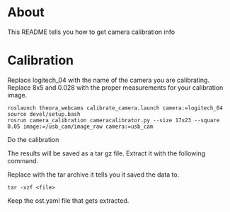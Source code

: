 # About

This README tells you how to get camera calibration info

# Calibration

Replace logitech_04 with the name of the camera you are calibrating.
Replace 8x5 and 0.028 with the proper measurements for your calibration image.

```
roslaunch theora_webcams calibrate_camera.launch camera:=logitech_04
source devel/setup.bash
rosrun camera_calibration cameracalibrator.py --size 17x23 --square 0.05 image:=/usb_cam/image_raw camera:=usb_cam
```

Do the calibration

The results will be saved as a tar gz file. Extract it with the following command.

Replace <file> with the tar archive it tells you it saved the data to.

```
tar -xzf <file>
```

Keep the ost.yaml file that gets extracted.
